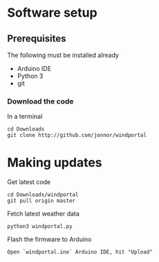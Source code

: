 # Software setup

## Prerequisites

The following must be installed already

* Arduino IDE
* Python 3
* git

### Download the code

In a terminal

    cd Downloads
    git clone http://github.com/jonnor/windportal

# Making updates

Get latest code

    cd Downloads/windportal
    git pull origin master

Fetch latest weather data

    python3 windportal.py

Flash the firmware to Arduino

    Open `windportal.ino` Arduino IDE, hit "Upload"
